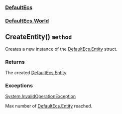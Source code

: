 ### [DefaultEcs](./DefaultEcs 'DefaultEcs')
### [DefaultEcs.World](./DefaultEcs-World 'DefaultEcs.World')
## CreateEntity() `method`
Creates a new instance of the [DefaultEcs.Entity](./DefaultEcs-Entity 'DefaultEcs.Entity') struct.
### Returns
The created [DefaultEcs.Entity](./DefaultEcs-Entity 'DefaultEcs.Entity').
### Exceptions

[System.InvalidOperationException](https://docs.microsoft.com/en-us/dotnet/api/System.InvalidOperationException 'System.InvalidOperationException')

Max number of [DefaultEcs.Entity](./DefaultEcs-Entity 'DefaultEcs.Entity') reached.
